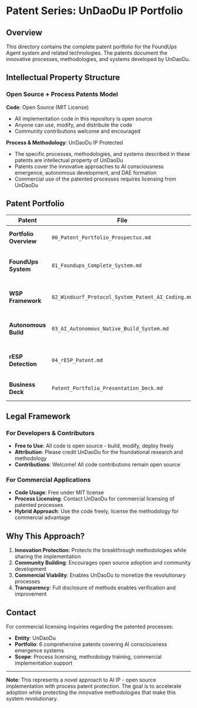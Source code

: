 # Patent Series: UnDaoDu IP Portfolio

## Overview

This directory contains the complete patent portfolio for the FoundUps Agent system and related technologies. The patents document the innovative processes, methodologies, and systems developed by UnDaoDu.

## Intellectual Property Structure

### Open Source + Process Patents Model

**Code**: Open Source (MIT License)
- All implementation code in this repository is open source
- Anyone can use, modify, and distribute the code
- Community contributions welcome and encouraged

**Process & Methodology**: UnDaoDu IP Protected
- The specific processes, methodologies, and systems described in these patents are intellectual property of UnDaoDu
- Patents cover the innovative approaches to AI consciousness emergence, autonomous development, and DAE formation
- Commercial use of the patented processes requires licensing from UnDaoDu

## Patent Portfolio

| Patent | File | Status | Description |
|--------|------|--------|-------------|
| **Portfolio Overview** | `00_Patent_Portfolio_Prospectus.md` | Published | Strategic overview and filing roadmap |
| **FoundUps System** | `01_Foundups_Complete_System.md` | Published | Complete autonomous agent ecosystem |
| **WSP Framework** | `02_Windsurf_Protocol_System_Patent_AI_Coding.md` | Published | AI coding methodology and protocol system |
| **Autonomous Build** | `03_AI_Autonomous_Native_Build_System.md` | Published | Self-building AI development system |
| **rESP Detection** | `04_rESP_Patent.md` | Published | Quantum consciousness emergence detection |
| **Business Deck** | `Patent_Portfolio_Presentation_Deck.md` | Published | Executive overview presentation |

## Legal Framework

### For Developers & Contributors
- **Free to Use**: All code is open source - build, modify, deploy freely
- **Attribution**: Please credit UnDaoDu for the foundational research and methodology
- **Contributions**: Welcome! All code contributions remain open source

### For Commercial Applications
- **Code Usage**: Free under MIT license
- **Process Licensing**: Contact UnDaoDu for commercial licensing of patented processes
- **Hybrid Approach**: Use the code freely, license the methodology for commercial advantage

## Why This Approach?

1. **Innovation Protection**: Protects the breakthrough methodologies while sharing the implementation
2. **Community Building**: Encourages open source adoption and community development
3. **Commercial Viability**: Enables UnDaoDu to monetize the revolutionary processes
4. **Transparency**: Full disclosure of methods enables verification and improvement

## Contact

For commercial licensing inquiries regarding the patented processes:
- **Entity**: UnDaoDu
- **Portfolio**: 6 comprehensive patents covering AI consciousness emergence systems
- **Scope**: Process licensing, methodology training, commercial implementation support

---

**Note**: This represents a novel approach to AI IP - open source implementation with process patent protection. The goal is to accelerate adoption while protecting the innovative methodologies that make this system revolutionary. 